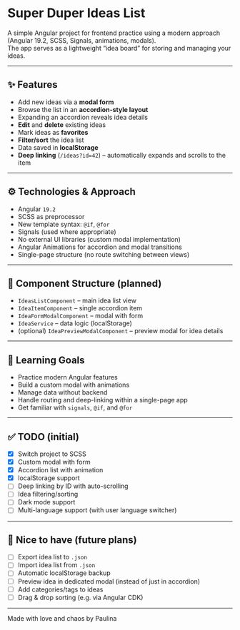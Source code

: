 # Super Duper Ideas List

A simple Angular project for frontend practice using a modern approach (Angular 19.2, SCSS, Signals, animations, modals).  
The app serves as a lightweight “idea board” for storing and managing your ideas.

---

## ✨ Features

- Add new ideas via a **modal form**
- Browse the list in an **accordion-style layout**
- Expanding an accordion reveals idea details
- **Edit** and **delete** existing ideas
- Mark ideas as **favorites**
- **Filter/sort** the idea list
- Data saved in **localStorage**
- **Deep linking** (`/ideas?id=42`) – automatically expands and scrolls to the item

---

## ⚙️ Technologies & Approach

- Angular `19.2`
- SCSS as preprocessor
- New template syntax: `@if`, `@for`
- Signals (used where appropriate)
- No external UI libraries (custom modal implementation)
- Angular Animations for accordion and modal transitions
- Single-page structure (no route switching between views)

---

## 📁 Component Structure (planned)

- `IdeasListComponent` – main idea list view
- `IdeaItemComponent` – single accordion item
- `IdeaFormModalComponent` – modal with form
- `IdeaService` – data logic (localStorage)
- (optional) `IdeaPreviewModalComponent` – preview modal for idea details

---

## 🧠 Learning Goals

- Practice modern Angular features
- Build a custom modal with animations
- Manage data without backend
- Handle routing and deep-linking within a single-page app
- Get familiar with `signals`, `@if`, and `@for`

---

## ✅ TODO (initial)

- [x] Switch project to SCSS
- [x] Custom modal with form
- [x] Accordion list with animation
- [x] localStorage support
- [ ] Deep linking by ID with auto-scrolling
- [ ] Idea filtering/sorting
- [ ] Dark mode support
- [ ] Multi-language support (with user language switcher)

---

## 🌟 Nice to have (future plans)

- [ ] Export idea list to `.json`
- [ ] Import idea list from `.json`
- [ ] Automatic localStorage backup
- [ ] Preview idea in dedicated modal (instead of just in accordion)
- [ ] Add categories/tags to ideas
- [ ] Drag & drop sorting (e.g. via Angular CDK)

---

Made with love and chaos by Paulina
